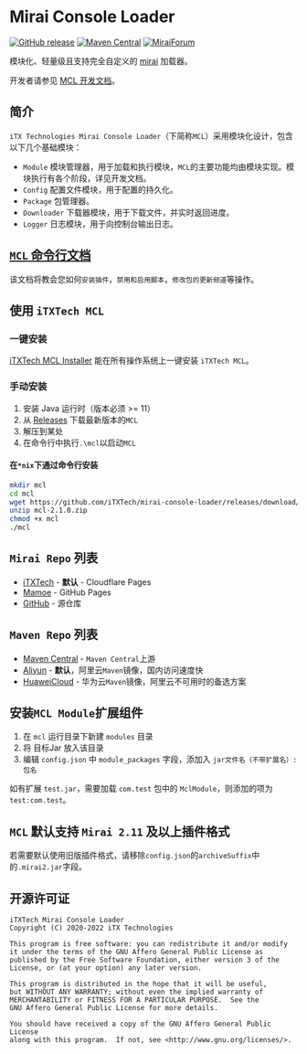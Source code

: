 # Mirai Console Loader

[![GitHub release](https://img.shields.io/github/v/release/itxtech/mirai-console-loader?label=stable)](https://github.com/iTXTech/mirai-console-loader/releases)
[![Maven Central](https://img.shields.io/maven-central/v/org.itxtech/mcl)](https://repo.maven.apache.org/maven2/org/itxtech/mcl/)
[![MiraiForum](https://img.shields.io/badge/post-on%20MiraiForum-yellow)](https://mirai.mamoe.net/topic/177)

模块化、轻量级且支持完全自定义的 [mirai](https://github.com/mamoe/mirai) 加载器。

开发者请参见 [MCL 开发文档](docs/README.md)。

## 简介

`iTX Technologies Mirai Console Loader`（下简称`MCL`）采用模块化设计，包含以下几个基础模块：

* `Module` 模块管理器，用于加载和执行模块，`MCL`的主要功能均由模块实现。模块执行有各个阶段，详见开发文档。
* `Config` 配置文件模块，用于配置的持久化。
* `Package` 包管理器。
* `Downloader` 下载器模块，用于下载文件，并实时返回进度。
* `Logger` 日志模块，用于向控制台输出日志。

## [`MCL` 命令行文档](cli.md)

该文档将教会您如何`安装插件`，`禁用和启用脚本`，`修改包的更新频道`等操作。

## 使用 `iTXTech MCL`

### 一键安装

[iTXTech MCL Installer](https://github.com/iTXTech/mcl-installer) 能在所有操作系统上一键安装 `iTXTech MCL`。

### 手动安装

1. 安装 Java 运行时（版本必须 >= 11）
2. 从 [Releases](https://github.com/iTXTech/mirai-console-loader/releases) 下载最新版本的`MCL`
3. 解压到某处
4. 在命令行中执行`.\mcl`以启动`MCL`

#### 在`*nix`下通过命令行安装

```bash
mkdir mcl
cd mcl
wget https://github.com/iTXTech/mirai-console-loader/releases/download/v2.1.0/mcl-2.1.0.zip
unzip mcl-2.1.0.zip
chmod +x mcl
./mcl
```

## `Mirai Repo` 列表

* [iTXTech](https://repo.itxtech.org) - **默认** - Cloudflare Pages
* [Mamoe](https://mcl.repo.mamoe.net) - GitHub Pages
* [GitHub](https://github.com/project-mirai/mirai-repo-mirror) - 源仓库

## `Maven Repo` 列表

* [Maven Central](https://repo1.maven.org/maven2/) - `Maven Central`上游
* [Aliyun](https://maven.aliyun.com/repository/public) - **默认**，阿里云`Maven`镜像，国内访问速度快
* [HuaweiCloud](https://mirrors.huaweicloud.com/repository/maven) - 华为云`Maven`镜像，阿里云不可用时的备选方案

## 安装`MCL Module`扩展组件

1. 在 `mcl` 运行目录下新建 `modules` 目录
2. 将 目标Jar 放入该目录
3. 编辑 `config.json` 中 `module_packages` 字段，添加入 `jar文件名（不带扩展名）:包名`

如有扩展 `test.jar`，需要加载 `com.test` 包中的 `MclModule`，则添加的项为 `test:com.test`。

## `MCL` 默认支持 `Mirai 2.11` 及以上插件格式

若需要默认使用旧版插件格式，请移除`config.json`的`archiveSuffix`中的`.mirai2.jar`字段。

## 开源许可证

    iTXTech Mirai Console Loader
    Copyright (C) 2020-2022 iTX Technologies

    This program is free software: you can redistribute it and/or modify
    it under the terms of the GNU Affero General Public License as
    published by the Free Software Foundation, either version 3 of the
    License, or (at your option) any later version.

    This program is distributed in the hope that it will be useful,
    but WITHOUT ANY WARRANTY; without even the implied warranty of
    MERCHANTABILITY or FITNESS FOR A PARTICULAR PURPOSE.  See the
    GNU Affero General Public License for more details.

    You should have received a copy of the GNU Affero General Public License
    along with this program.  If not, see <http://www.gnu.org/licenses/>.
